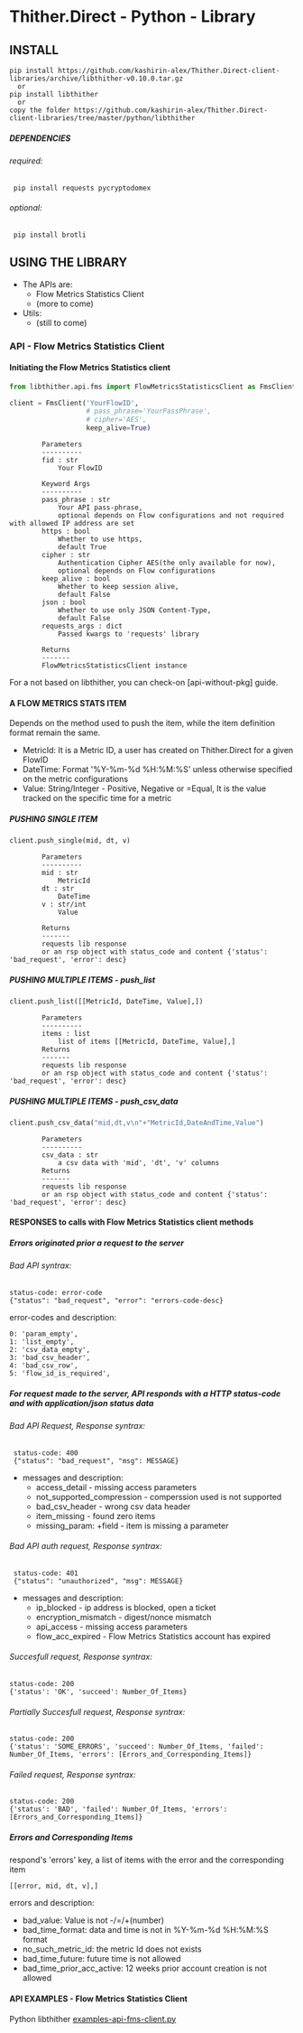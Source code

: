 # Thither.Direct - Python - Library

## INSTALL
   
    pip install https://github.com/kashirin-alex/Thither.Direct-client-libraries/archive/libthither-v0.10.0.tar.gz
      or
    pip install libthither
      or 
    copy the folder https://github.com/kashirin-alex/Thither.Direct-client-libraries/tree/master/python/libthither 
    
##### DEPENDENCIES
###### required:
     pip install requests pycryptodomex 
###### optional:
     pip install brotli
     
     
  
## USING THE LIBRARY
+ The APIs are:
  + Flow Metrics Statistics Client
  + (more to come)
+ Utils: 
  + (still to come)

### API - Flow Metrics Statistics Client

#### Initiating the Flow Metrics Statistics client
```python
from libthither.api.fms import FlowMetricsStatisticsClient as FmsClient

client = FmsClient('YourFlowID',
                   # pass_phrase='YourPassPhrase',
                   # cipher='AES',
                   keep_alive=True)
```
            Parameters
            ----------
            fid : str
                Your FlowID

            Keyword Args
            ----------
            pass_phrase : str
                Your API pass-phrase,
                optional depends on Flow configurations and not required with allowed IP address are set
            https : bool
                Whether to use https,
                default True
            cipher : str
                Authentication Cipher AES(the only available for now),
                optional depends on Flow configurations
            keep_alive : bool
                Whether to keep session alive,
                default False
            json : bool
                Whether to use only JSON Content-Type,
                default False
            requests_args : dict
                Passed kwargs to 'requests' library

            Returns
            -------
            FlowMetricsStatisticsClient instance
For a not based on libthither, you can check-on [api-without-pkg] guide.

#### A FLOW METRICS STATS ITEM
Depends on the method used to push the item, while the item definition format remain the same.
+ MetricId: It is a Metric ID, a user has created on Thither.Direct for a given FlowID
+ DateTime: Format '%Y-%m-%d %H:%M:%S' unless otherwise specified on the metric configurations
+ Value:    String/Integer - Positive, Negative or =Equal, It is the value tracked on the specific time for a metric


##### PUSHING SINGLE ITEM
```python
client.push_single(mid, dt, v)
```
            Parameters
            ----------
            mid : str
                MetricId
            dt : str
                DateTime
            v : str/int
                Value

            Returns
            -------
            requests lib response
            or an rsp object with status_code and content {'status': 'bad_request', 'error': desc}


##### PUSHING MULTIPLE ITEMS - push_list
```python
client.push_list([[MetricId, DateTime, Value],])
```
            Parameters
            ----------
            items : list
                list of items [[MetricId, DateTime, Value],]
            Returns
            -------
            requests lib response
            or an rsp object with status_code and content {'status': 'bad_request', 'error': desc}


##### PUSHING MULTIPLE ITEMS - push_csv_data
```python
client.push_csv_data("mid,dt,v\n"+"MetricId,DateAndTime,Value")
```
            Parameters
            ----------
            csv_data : str
                a csv data with 'mid', 'dt', 'v' columns
            Returns
            -------
            requests lib response
            or an rsp object with status_code and content {'status': 'bad_request', 'error': desc}


####  RESPONSES to calls with Flow Metrics Statistics client methods

##### Errors originated prior a request to the server

###### Bad API syntrax:
    
    status-code: error-code
    {"status": "bad_request", "error": "errors-code-desc}
    
error-codes and description:

    0: 'param_empty',
    1: 'list_empty',
    2: 'csv_data_empty',
    3: 'bad_csv_header',
    4: 'bad_csv_row',
    5: 'flow_id_is_required',
        
##### For request made to the server, API responds with a HTTP status-code and with application/json status data 

###### Bad API Request, Response syntrax:

     status-code: 400
     {"status": "bad_request", "msg": MESSAGE}

+ messages and description:
  + access_detail - missing access parameters
  + not_supported_compression - comperssion used is not supported
  + bad_csv_header - wrong csv data header
  + item_missing - found zero items
  + missing_param: +field - item is missing a parameter

###### Bad API auth request, Response syntrax:

     status-code: 401
     {"status": "unauthorized", "msg": MESSAGE}

+ messages and description:
  + ip_blocked - ip address is blocked, open a ticket
  + encryption_mismatch - digest/nonce mismatch
  + api_access - missing access parameters
  + flow_acc_expired - Flow Metrics Statistics account has expired

###### Succesfull request, Response syntrax:

    status-code: 200
    {'status': 'OK', 'succeed': Number_Of_Items}
        
###### Partially Succesfull request, Response syntrax:

    status-code: 200
    {'status': 'SOME_ERRORS', 'succeed': Number_Of_Items, 'failed': Number_Of_Items, 'errors': [Errors_and_Corresponding_Items]}
   
###### Failed request, Response syntrax:

    status-code: 200
    {'status': 'BAD', 'failed': Number_Of_Items, 'errors': [Errors_and_Corresponding_Items]}
    
    
##### Errors and Corresponding Items
respond's 'errors' key, a list of items with the error and the corresponding item

    [[error, mid, dt, v],]

errors and description:
+ bad_value:                  Value is not -/=/+(number)
+ bad_time_format:            data and time is not in %Y-%m-%d %H:%M:%S format
+ no_such_metric_id:          the metric Id does not exists
+ bad_time_future:            future time is not allowed
+ bad_time_prior_acc_active:  12 weeks prior account creation is not allowed


#### API EXAMPLES - Flow Metrics Statistics Client
Python libthither [examples-api-fms-client.py](examples-api-fms-client.py)





            
